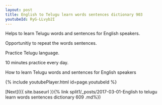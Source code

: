 ```yaml
---
layout: post
title: English to Telugu learn words sentences dictionary 903 
youtubeId: RyG-LLvyb2I
---
```

 
 
Helps to learn Telugu words and sentences for English speakers.

Opportunitiy to repeat the words sentences. 

Practice Telugu language. 
 
10 minutes practice every day. 
 
How to learn Telugu words and sentences for English speakers 
 
{% include youtubePlayer.html id=page.youtubeId %}
 
 
[Next]({{ site.baseurl }}{% link  split1/_posts/2017-03-01-English to telugu learn words sentences dictionary 609 .md%})
 

